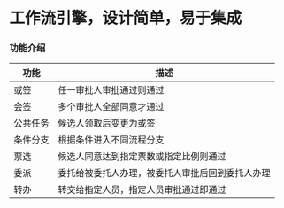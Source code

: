 # 工作流引擎，设计简单，易于集成

### 功能介绍
| 功能   | 描述                       | 
|------|--------------------------|
| 或签   | 任一审批人审批通过则通过             |
| 会签   | 多个审批人全部同意才通过             |
| 公共任务 | 候选人领取后变更为或签              |
| 条件分支 | 根据条件进入不同流程分支             |
| 票选   | 候选人同意达到指定票数或指定比例则通过      |
| 委派   | 委托给被委托人办理，被委托人审批后回到委托人办理 |
| 转办   | 转交给指定人员，指定人员审批通过即通过      |

### 


